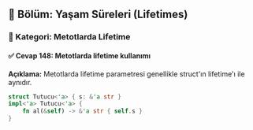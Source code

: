## 📘 Bölüm: Yaşam Süreleri (Lifetimes)  
### 🔹 Kategori: Metotlarda Lifetime  
#### ✅ Cevap 148: Metotlarda lifetime kullanımı

**Açıklama:**
Metotlarda lifetime parametresi genellikle struct'ın lifetime'ı ile aynıdır.

```rust
struct Tutucu<'a> { s: &'a str }
impl<'a> Tutucu<'a> {
    fn al(&self) -> &'a str { self.s }
}
```
